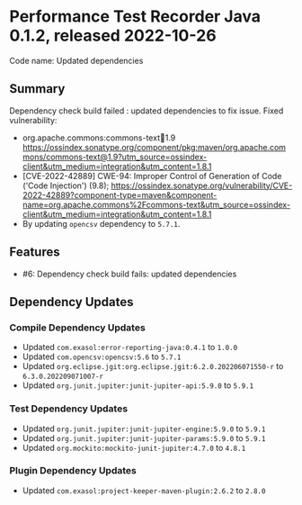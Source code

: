 # Performance Test Recorder Java 0.1.2, released 2022-10-26

Code name: Updated dependencies

## Summary

Dependency check build failed : updated dependencies to fix issue.
Fixed vulnerability:
* org.apache.commons:commons-text:jar:1.9
 https://ossindex.sonatype.org/component/pkg:maven/org.apache.commons/commons-text@1.9?utm_source=ossindex-client&utm_medium=integration&utm_content=1.8.1
* [CVE-2022-42889] CWE-94: Improper Control of Generation of Code ('Code Injection') (9.8); https://ossindex.sonatype.org/vulnerability/CVE-2022-42889?component-type=maven&component-name=org.apache.commons%2Fcommons-text&utm_source=ossindex-client&utm_medium=integration&utm_content=1.8.1
* By updating `opencsv` dependency to `5.7.1`.

## Features

* #6: Dependency check build fails: updated dependencies

## Dependency Updates

### Compile Dependency Updates

* Updated `com.exasol:error-reporting-java:0.4.1` to `1.0.0`
* Updated `com.opencsv:opencsv:5.6` to `5.7.1`
* Updated `org.eclipse.jgit:org.eclipse.jgit:6.2.0.202206071550-r` to `6.3.0.202209071007-r`
* Updated `org.junit.jupiter:junit-jupiter-api:5.9.0` to `5.9.1`

### Test Dependency Updates

* Updated `org.junit.jupiter:junit-jupiter-engine:5.9.0` to `5.9.1`
* Updated `org.junit.jupiter:junit-jupiter-params:5.9.0` to `5.9.1`
* Updated `org.mockito:mockito-junit-jupiter:4.7.0` to `4.8.1`

### Plugin Dependency Updates

* Updated `com.exasol:project-keeper-maven-plugin:2.6.2` to `2.8.0`
